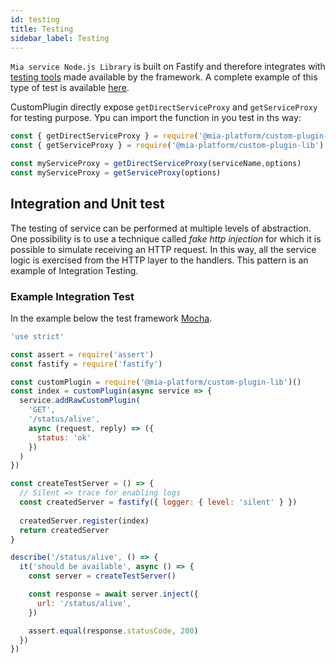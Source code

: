 ```yaml
---
id: testing
title: Testing
sidebar_label: Testing
---
```




`Mia service Node.js Library` is built on Fastify and therefore integrates with [testing tools](https://www.fastify.io/docs/latest/Testing/)
made available by the framework. A complete example of this type of test is available [here](https://github.com/mia-platform/custom-plugin-lib/tree/master/examples/advanced/tests).

CustomPlugin directly expose `getDirectServiceProxy` and `getServiceProxy` for testing purpose.
Ypu can import the function in you test in ths way:

``` javascript
const { getDirectServiceProxy } = require('@mia-platform/custom-plugin-lib') 
const { getServiceProxy } = require('@mia-platform/custom-plugin-lib') 

const myServiceProxy = getDirectServiceProxy(serviceName,options)
const myServiceProxy = getServiceProxy(options)
```

## Integration and Unit test

The testing of service can be performed at multiple levels of abstraction. One possibility is to use a technique called _fake http injection_ for which it is possible to simulate
receiving an HTTP request. In this way, all the service logic is exercised from the HTTP layer to the handlers. This pattern is an example of Integration Testing.

### Example Integration Test

In the example below the test framework [Mocha](https://mochajs.org/).

```js
'use strict'

const assert = require('assert')
const fastify = require('fastify')

const customPlugin = require('@mia-platform/custom-plugin-lib')()
const index = customPlugin(async service => {
  service.addRawCustomPlugin(
    'GET',
    '/status/alive',
    async (request, reply) => ({
      status: 'ok'
    })
  )
})

const createTestServer = () => {
  // Silent => trace for enabling logs
  const createdServer = fastify({ logger: { level: 'silent' } })
  
  createdServer.register(index)
  return createdServer
}

describe('/status/alive', () => {
  it('should be available', async () => {
    const server = createTestServer()

    const response = await server.inject({
      url: '/status/alive',
    })

    assert.equal(response.statusCode, 200)
  })
})
```
